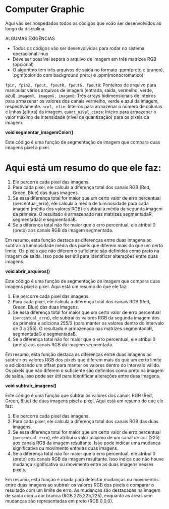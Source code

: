 # Computer Graphic

Aqui vão ser hospedados todos os códigos que voão ser desenvolvidos ao longo da disciplina.

ALGUMAS EXIGÊNCIAS

- Todos os códigos vão ser desenvolvidos para rodar no sistema operacional linux
- Deve ser possivel separa o arquivo de imagem em três matrizes RGB (opcional)
- O algoritmo tem três arquivos de saída no formato .ppm(preto e branco), .pgm(colorido com background preto) e .ppm(monocromatico)


`fpin, fpin2, fpout, fpoutR, fpoutG, fpoutB`: Ponteiros de arquivo para manipular vários arquivos de imagem (entrada, saída, vermelho, verde, azul).
`imagemR, imagemG, imagemB`: Três arrays bidimensionais de inteiros para armazenar os valores dos canais vermelho, verde e azul da imagem, respectivamente.
`ncol, nlin`: Inteiros para armazenar o número de colunas e linhas (altura) da imagem.
`quant_nivel_cinza`: Inteiro para armazenar o valor máximo de intensidade (nível de quantização) para os pixels da imagem.

**void segmentar_imagemColor()**

Este código é uma função de segmentação de imagem que compara duas imagens pixel a pixel. 

# Aqui está um resumo do que ele faz:

1. Ele percorre cada pixel das imagens.
2. Para cada pixel, ele calcula a diferença total dos canais RGB (Red, Green, Blue) das duas imagens.
3. Se essa diferença total for maior que um certo valor de erro percentual (percentual_erro), ele calcula a média de luminosidade para cada imagem (média dos valores RGB) e subtrai a média da segunda imagem da primeira. O resultado é armazenado nas matrizes segmentadaR, segmentadaG e segmentadaB.
4. Se a diferença total não for maior que o erro percentual, ele atribui 0 (preto) aos canais RGB da imagem segmentada.

Em resumo, esta função destaca as diferenças entre duas imagens ao subtrair a luminosidade média dos pixels que diferem mais do que um certo limite. Os pixels que não diferem o suficiente são definidos como preto na imagem de saída. Isso pode ser útil para identificar alterações entre duas imagens.

**void abrir_arquivos()**

Este código é uma função de segmentação de imagem que compara duas imagens pixel a pixel. Aqui está um resumo do que ele faz:

1. Ele percorre cada pixel das imagens.
2. Para cada pixel, ele calcula a diferença total dos canais RGB (Red, Green, Blue) das duas imagens.
3. Se essa diferença total for maior que um certo valor de erro percentual (`percentual_erro`), ele subtrai os valores RGB da segunda imagem dos da primeira e adiciona 255/2 (para manter os valores dentro do intervalo de 0 a 255). O resultado é armazenado nas matrizes segmentadaR, segmentadaG e segmentadaB.
4. Se a diferença total não for maior que o erro percentual, ele atribui 0 (preto) aos canais RGB da imagem segmentada.

Em resumo, esta função destaca as diferenças entre duas imagens ao subtrair os valores RGB dos pixels que diferem mais do que um certo limite e adicionando um offset para manter os valores dentro do intervalo válido. Os pixels que não diferem o suficiente são definidos como preto na imagem de saída. Isso pode ser útil para identificar alterações entre duas imagens. 

**void subtrair_imagens()**

Este código é uma função que subtrai os valores dos canais RGB (Red, Green, Blue) de duas imagens pixel a pixel. Aqui está um resumo do que ele faz:

1. Ele percorre cada pixel das imagens.
2. Para cada pixel, ele calcula a diferença total dos canais RGB das duas imagens.
3. Se essa diferença total for maior que um certo valor de erro percentual (`percentual_erro`), ele atribui o valor máximo de um canal de cor (225) aos canais RGB da imagem resultante. Isso pode indicar uma mudança significativa ou movimento entre as duas imagens.
4. Se a diferença total não for maior que o erro percentual, ele atribui 0 (preto) aos canais RGB da imagem resultante. Isso indica que não houve mudança significativa ou movimento entre as duas imagens nesses pixels.

Em resumo, esta função é usada para detectar mudanças ou movimentos entre duas imagens ao subtrair os valores RGB dos pixels e comparar o resultado com um limite de erro. As mudanças são destacadas na imagem de saída com a cor branca (RGB 225,225,225), enquanto as áreas sem mudanças são representadas em preto (RGB 0,0,0).